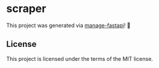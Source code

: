 # scraper

This project was generated via [manage-fastapi](https://ycd.github.io/manage-fastapi/)! :tada:

## License

This project is licensed under the terms of the MIT license.
